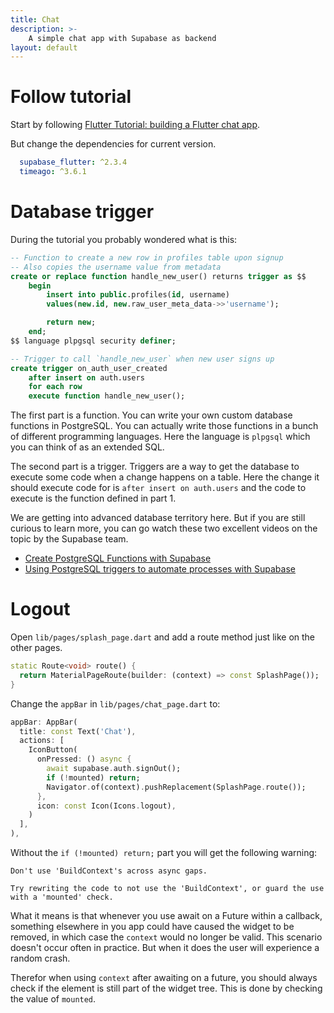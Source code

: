 ```yaml
---
title: Chat
description: >-
    A simple chat app with Supabase as backend
layout: default
---
```


# Follow tutorial

Start by following [Flutter Tutorial: building a Flutter chat
app](https://supabase.com/blog/flutter-tutorial-building-a-chat-app).

But change the dependencies for current version.

```yml
  supabase_flutter: ^2.3.4
  timeago: ^3.6.1
```

# Database trigger

During the tutorial you probably wondered what is this:

```sql
-- Function to create a new row in profiles table upon signup
-- Also copies the username value from metadata
create or replace function handle_new_user() returns trigger as $$
    begin
        insert into public.profiles(id, username)
        values(new.id, new.raw_user_meta_data->>'username');

        return new;
    end;
$$ language plpgsql security definer;

-- Trigger to call `handle_new_user` when new user signs up
create trigger on_auth_user_created
    after insert on auth.users
    for each row
    execute function handle_new_user();
```

The first part is a function.
You can write your own custom database functions in PostgreSQL.
You can actually write those functions in a bunch of different programming languages.
Here the language is `plpgsql` which you can think of as an extended SQL.

The second part is a trigger.
Triggers are a way to get the database to execute some code when a change
happens on a table.
Here the change it should execute code for is `after insert on auth.users` and
the code to execute is the function defined in part 1.

We are getting into advanced database territory here.
But if you are still curious to learn more, you can go watch these two excellent
videos on the topic by the Supabase team.

- [Create PostgreSQL Functions with Supabase](https://www.youtube.com/watch?v=MJZCCpCYEqk)
- [Using PostgreSQL triggers to automate processes with Supabase](https://www.youtube.com/watch?v=0N6M5BBe9AE)

# Logout

Open `lib/pages/splash_page.dart` and add a route method just like on the other pages.

```dart
static Route<void> route() {
  return MaterialPageRoute(builder: (context) => const SplashPage());
}
```

Change the `appBar` in `lib/pages/chat_page.dart` to:

```dart
appBar: AppBar(
  title: const Text('Chat'),
  actions: [
    IconButton(
      onPressed: () async {
        await supabase.auth.signOut();
        if (!mounted) return;
        Navigator.of(context).pushReplacement(SplashPage.route());
      },
      icon: const Icon(Icons.logout),
    )
  ],
),
```

Without the `if (!mounted) return;` part you will get the following warning:

```
Don't use 'BuildContext's across async gaps.

Try rewriting the code to not use the 'BuildContext', or guard the use with a 'mounted' check.
```

What it means is that whenever you use await on a Future within a callback,
something elsewhere in you app could have caused the widget to be removed, in
which case the `context` would no longer be valid.
This scenario doesn't occur often in practice.
But when it does the user will experience a random crash.

Therefor when using `context` after awaiting on a future, you should always
check if the element is still part of the widget tree.
This is done by checking the value of `mounted`.